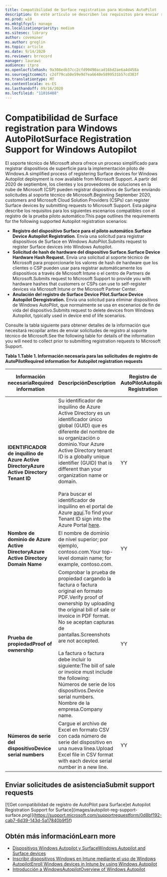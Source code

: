 ```yaml
---
title: Compatibilidad de Surface registration para Windows AutoPilot
description: En este artículo se describen los requisitos para enviar solicitudes de registro de AutoPilot al soporte técnico de Microsoft.
ms.prod: w10
ms.mktglfcycl: manage
ms.localizationpriority: medium
ms.sitesec: library
author: coveminer
ms.author: greglin
ms.topic: article
ms.date: 9/14/2020
ms.reviewer: brrecord
manager: laurawi
audience: itpro
ms.openlocfilehash: 9a308edb37cc2cfd99490acad16bd2ae6a4d458a
ms.sourcegitcommit: c2df79cab0e59e9d7ea6640e5899531b57cd383f
ms.translationtype: MT
ms.contentlocale: es-ES
ms.lasthandoff: 09/16/2020
ms.locfileid: "11016488"
---
```

# <span data-ttu-id="f21df-103">Compatibilidad de Surface registration para Windows AutoPilot</span><span class="sxs-lookup"><span data-stu-id="f21df-103">Surface Registration Support for Windows Autopilot</span></span>

<span data-ttu-id="f21df-104">El soporte técnico de Microsoft ahora ofrece un proceso simplificado para registrar dispositivos de superficie para la implementación piloto de Windows.</span><span class="sxs-lookup"><span data-stu-id="f21df-104">A simplified process of registering Surface devices for Windows Autopilot deployment is now available from Microsoft Support.</span></span> <span data-ttu-id="f21df-105">A partir del 2020 de septiembre, los clientes y los proveedores de soluciones en la nube de Microsoft (CSP) pueden registrar dispositivos de Surface enviando solicitudes al soporte técnico de Microsoft.</span><span class="sxs-lookup"><span data-stu-id="f21df-105">Beginning September 2020, customers and Microsoft Cloud Solution Providers (CSPs) can register Surface devices by submitting requests to Microsoft Support.</span></span> <span data-ttu-id="f21df-106">Esta página describe los requisitos para los siguientes escenarios compatibles con el registro de la prueba piloto automático:</span><span class="sxs-lookup"><span data-stu-id="f21df-106">This page outlines the requirements for the following supported Autopilot registration scenarios:</span></span>
 

- <span data-ttu-id="f21df-107">**Registro del dispositivo Surface para el piloto automático**.</span><span class="sxs-lookup"><span data-stu-id="f21df-107">**Surface Device Autopilot Registration**.</span></span> <span data-ttu-id="f21df-108">Envía una solicitud para registrar dispositivos de Surface en Windows AutoPilot.</span><span class="sxs-lookup"><span data-stu-id="f21df-108">Submits request to register Surface devices into Windows Autopilot.</span></span>
- **<span data-ttu-id="f21df-109">Solicitud de hash de hardware del dispositivo Surface.</span><span class="sxs-lookup"><span data-stu-id="f21df-109">Surface Device Hardware Hash Request.</span></span>** <span data-ttu-id="f21df-110">Envía una solicitud al soporte técnico de Microsoft para proporcionarle los valores de hash de hardware que los clientes o CSP pueden usar para registrar automáticamente los dispositivos a través de Microsoft Intune o el centro de Partners de Microsoft.</span><span class="sxs-lookup"><span data-stu-id="f21df-110">Submits request to Microsoft Support to provide you with hardware hashes that customers or CSPs can use to self-register devices via Microsoft Intune or the Microsoft Partner Center.</span></span>
- **<span data-ttu-id="f21df-111">Anulación del registro de Surface Device Pilot.</span><span class="sxs-lookup"><span data-stu-id="f21df-111">Surface Device Autopilot Deregistration.</span></span>** <span data-ttu-id="f21df-112">Envía una solicitud para eliminar dispositivos de Windows AutoPilot, que normalmente se usa en escenarios de fin de vida del dispositivo.</span><span class="sxs-lookup"><span data-stu-id="f21df-112">Submits request to delete devices from Windows Autopilot, typically used in device end of life scenarios.</span></span>

<span data-ttu-id="f21df-113">Consulte la tabla siguiente para obtener detalles de la información que necesitará recopilar antes de enviar solicitudes de registro al soporte técnico de Microsoft.</span><span class="sxs-lookup"><span data-stu-id="f21df-113">See the following table for details of the information you will need to collect prior to submitting registration requests to Microsoft Support.</span></span>
 
**<span data-ttu-id="f21df-114">Tabla 1.</span><span class="sxs-lookup"><span data-stu-id="f21df-114">Table 1.</span></span> <span data-ttu-id="f21df-115">Información necesaria para las solicitudes de registro de AutoPilot</span><span class="sxs-lookup"><span data-stu-id="f21df-115">Required information for Autopilot registration requests</span></span>**
 

| <span data-ttu-id="f21df-116">Información necesaria</span><span class="sxs-lookup"><span data-stu-id="f21df-116">Required information</span></span>                   | <span data-ttu-id="f21df-117">Descripción</span><span class="sxs-lookup"><span data-stu-id="f21df-117">Description</span></span>                                                                                                                                                                                                                                                                                    | <span data-ttu-id="f21df-118">Registro de AutoPilot</span><span class="sxs-lookup"><span data-stu-id="f21df-118">Autopilot Registration</span></span> | <span data-ttu-id="f21df-119">Solicitud de hash de hardware</span><span class="sxs-lookup"><span data-stu-id="f21df-119">Hardware Hash Request</span></span> | <span data-ttu-id="f21df-120">AutoPilot</span><span class="sxs-lookup"><span data-stu-id="f21df-120">Autopilot</span></span><br><span data-ttu-id="f21df-121">Anulación del registro</span><span class="sxs-lookup"><span data-stu-id="f21df-121">Deregistration</span></span> |
| -------------------------------------- | ---------------------------------------------------------------------------------------------------------------------------------------------------------------------------------------------------------------------------------------------------------------------------------------------- | ---------------------- | --------------------- | --------------------------- |
| **<span data-ttu-id="f21df-122">IDENTIFICADOR de inquilino de Azure Active Directory</span><span class="sxs-lookup"><span data-stu-id="f21df-122">Azure Active Directory Tenant ID</span></span>**   | <span data-ttu-id="f21df-123">Su identificador de inquilino de Azure Active Directory es un identificador único global (GUID) que es diferente del nombre de su organización o dominio.</span><span class="sxs-lookup"><span data-stu-id="f21df-123">Your Azure Active Directory tenant ID is a globally unique identifier (GUID) that is different than your organization name or domain.</span></span><br> <br><span data-ttu-id="f21df-124">Para buscar el identificador de inquilino en el portal de Azure [aquí](https://portal.azure.com/#blade/Microsoft_AAD_IAM/ActiveDirectoryMenuBlade/Properties).</span><span class="sxs-lookup"><span data-stu-id="f21df-124">To find your Tenant ID sign into the Azure Portal [here](https://portal.azure.com/#blade/Microsoft_AAD_IAM/ActiveDirectoryMenuBlade/Properties).</span></span> | <span data-ttu-id="f21df-125">Y</span><span class="sxs-lookup"><span data-stu-id="f21df-125">Y</span></span>                      | <span data-ttu-id="f21df-126">N</span><span class="sxs-lookup"><span data-stu-id="f21df-126">N</span></span>                     | <span data-ttu-id="f21df-127">Y</span><span class="sxs-lookup"><span data-stu-id="f21df-127">Y</span></span>                           |
| **<span data-ttu-id="f21df-128">Nombre de dominio de Azure Active Directory</span><span class="sxs-lookup"><span data-stu-id="f21df-128">Azure Active Directory Domain Name</span></span>** | <span data-ttu-id="f21df-129">El nombre de dominio de nivel superior; por ejemplo, contoso.com.</span><span class="sxs-lookup"><span data-stu-id="f21df-129">Your top-level domain name; for example, contoso.com.</span></span>                                                                                                                                                                                                                                          | <span data-ttu-id="f21df-130">Y</span><span class="sxs-lookup"><span data-stu-id="f21df-130">Y</span></span>                      | <span data-ttu-id="f21df-131">N</span><span class="sxs-lookup"><span data-stu-id="f21df-131">N</span></span>                     | <span data-ttu-id="f21df-132">Y</span><span class="sxs-lookup"><span data-stu-id="f21df-132">Y</span></span>                           |
| **<span data-ttu-id="f21df-133">Prueba de propiedad</span><span class="sxs-lookup"><span data-stu-id="f21df-133">Proof of ownership</span></span>**                 | <span data-ttu-id="f21df-134">Comprobar la prueba de propiedad cargando la factura o factura original en formato PDF.</span><span class="sxs-lookup"><span data-stu-id="f21df-134">Verify proof of ownership by uploading the original bill of sale or invoice in PDF format.</span></span> <span data-ttu-id="f21df-135">No se aceptan capturas de pantallas.</span><span class="sxs-lookup"><span data-stu-id="f21df-135">Screenshots are not accepted.</span></span><br> <br><span data-ttu-id="f21df-136">La factura o factura debe incluir lo siguiente:</span><span class="sxs-lookup"><span data-stu-id="f21df-136">The bill of sale or invoice  must include the following:</span></span><br><span data-ttu-id="f21df-137">Números de serie de los dispositivos.</span><span class="sxs-lookup"><span data-stu-id="f21df-137">Device serial numbers.</span></span><br><span data-ttu-id="f21df-138">Nombre de la empresa.</span><span class="sxs-lookup"><span data-stu-id="f21df-138">Company name.</span></span>                                                           | <span data-ttu-id="f21df-139">Y</span><span class="sxs-lookup"><span data-stu-id="f21df-139">Y</span></span>                      | <span data-ttu-id="f21df-140">Y</span><span class="sxs-lookup"><span data-stu-id="f21df-140">Y</span></span>                     | <span data-ttu-id="f21df-141">Y</span><span class="sxs-lookup"><span data-stu-id="f21df-141">Y</span></span>                           |
| **<span data-ttu-id="f21df-142">Números de serie del dispositivo</span><span class="sxs-lookup"><span data-stu-id="f21df-142">Device serial numbers</span></span>**              | <span data-ttu-id="f21df-143">Cargue el archivo de Excel en formato CSV con cada número de serie del dispositivo en una nueva línea.</span><span class="sxs-lookup"><span data-stu-id="f21df-143">Upload Excel file in CSV format with each device serial number in a new line.</span></span>                                                                                                                                                                                                                  | <span data-ttu-id="f21df-144">Y</span><span class="sxs-lookup"><span data-stu-id="f21df-144">Y</span></span>                      | <span data-ttu-id="f21df-145">Y</span><span class="sxs-lookup"><span data-stu-id="f21df-145">Y</span></span>                     | <span data-ttu-id="f21df-146">Y</span><span class="sxs-lookup"><span data-stu-id="f21df-146">Y</span></span>                           |

 

## <span data-ttu-id="f21df-147">Enviar solicitudes de asistencia</span><span class="sxs-lookup"><span data-stu-id="f21df-147">Submit support requests</span></span>

  [![G<span data-ttu-id="f21df-148">et compatibilidad de registro de AutoPilot para Surface]</span><span class="sxs-lookup"><span data-stu-id="f21df-148">et Autopilot Registration Support for Surface]</span></span>(images/autopilot-reg-support-surface.png)](https://support.microsoft.com/supportrequestform/0d8bf192-cab7-6d39-143d-5a17840b9f5f)
 
 
 
## <span data-ttu-id="f21df-149">Obtén más información</span><span class="sxs-lookup"><span data-stu-id="f21df-149">Learn more</span></span>

- [<span data-ttu-id="f21df-150">Dispositivos Windows Autopilot y Surface</span><span class="sxs-lookup"><span data-stu-id="f21df-150">Windows Autopilot and Surface devices</span></span>](windows-autopilot-and-surface-devices.md)
- [<span data-ttu-id="f21df-151">Inscribir dispositivos Windows en Intune mediante el uso de Windows Autopilot</span><span class="sxs-lookup"><span data-stu-id="f21df-151">Enroll Windows devices in Intune by using Windows Autopilot</span></span>](https://docs.microsoft.com/mem/autopilot/enrollment-autopilot)
- [<span data-ttu-id="f21df-152">Introducción a WindowsAutopilot</span><span class="sxs-lookup"><span data-stu-id="f21df-152">Overview of Windows Autopilot</span></span>](https://docs.microsoft.com/mem/autopilot/windows-autopilot)

 
 
 


